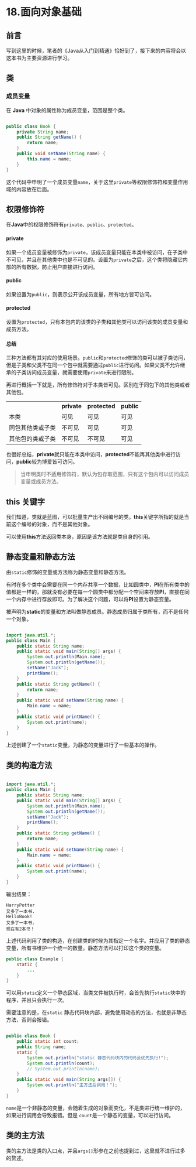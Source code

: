 # 18.面向对象基础

## 前言

写到这里的时候，笔者的《Java从入门到精通》恰好到了，接下来的内容将会以这本书为主要资源进行学习。

## 类

### 成员变量

在 **Java** 中对象的属性称为成员变量，范围是整个类。

```java

public class Book {
	private String name;
	public String getName() {
		return name;
	}
	public void setName(String name) {
		this.name = name;
	}
}

```

这个代码中申明了一个成员变量`name`，关于这里`private`等权限修饰符和变量作用域的内容放在后面。

## 权限修饰符

 在**Java**中的权限修饰符有`private`、`public`、`protected`。

#### private

如果一个成员变量被修饰为`private`，该成员变量只能在本类中被访问，在子类中不可见，并且在其他类中也是不可见的。设置为`private`之后，这个类将隐藏它内部的所有数据，防止用户直接进行访问。

#### public

如果设置为`public`，则表示公开该成员变量，所有地方皆可访问。

#### protected

设置为`protected`，只有本包内的该类的子类和其他类可以访问该类的成员变量和成员方法。

#### 总结

三种方法都有其对应的使用场景。`public`和`protected`修饰的类可以被子类访问，但是子类和父类不在同一个包中就需要通过`public`进行访问。如果父类不允许继承的子类访问成员变量，就需要使用`private`来进行限制。

再进行概括一下就是，所有修饰符对于本类皆可见。区别在于同包下的其他类或者其他包。

|                  |             |               |            |
| ---------------- | ----------- | ------------- | ---------- |
|                  | **private** | **protected** | **public** |
| 本类             | 可见        | 可见          | 可见       |
| 同包其他类或子类 | 不可见      | 可见          | 可见       |
| 其他包的类或子类 | 不可见      | 不可见        | 可见       |

也很好总结，**private**就只能在本类中访问，**protected**不能再其他类中进行访问，**public**较为博爱皆可访问。

> 当申明类时不适用修饰符，默认为包存取范围，只有这个包内可以访问成员变量或成员方法。

## this 关键字

我们知道，类就是蓝图，可以批量生产出不同编号的类。**this**关键字所指的就是当前这个编号的对象，而不是其他对象。

可以使用**this**方法返回类本身，原因是该方法就是类自身的引用。

## 静态变量和静态方法

由`static`修饰的变量或方法称为静态变量和静态方法。

有时在多个类中会需要在同一个内存共享一个数据，比如圆类中，**PI**在所有类中的值都是一样的，那就没有必要在每一个圆类中都分配一个空间来存放**PI**，直接在同一个内存中进行存放即可。为了解决这个问题，可以将**PI**设置为静态变量。

被声明为**static**的变量和方法叫做静态成员。静态成员归属于类所有，而不是任何一个对象。

```java

import java.util.*;
public class Main {
	public static String name;
    public static void main(String[] args) {
    	System.out.println(Main.name);
    	System.out.println(getName());
    	setName("Jack");
    	printName();
    }
    public static String getName() {
    	return name;
    }
    public static void setName(String name) {
    	Main.name = name;
    }
    public static void printName() {
    	System.out.print(name);
    }
}

```

上述创建了一个`static`变量，为静态的变量进行了一些基本的操作。

## 类的构造方法

```java

import java.util.*;
public class Main {
	public static String name;
    public static void main(String[] args) {
    	System.out.println(Main.name);
    	System.out.println(getName());
    	setName("Jack");
    	printName();
    }
    public static String getName() {
    	return name;
    }
    public static void setName(String name) {
    	Main.name = name;
    }
    public static void printName() {
    	System.out.print(name);
    }
}

```

输出结果：

```
HarryPotter
又多了一本书.
HelloBook!
又多了一本书.
现在有2本书！
```



上述代码利用了类的构造，在创建类的时候为其指定一个名字。并应用了类的静态变量，所有书维护一个统一的数量。静态方法可以打印这个类的变量。

```java
public class Example {
	static {
		...
	}
}
```

可以用`static`定义一个静态区域，当类文件被执行时，会首先执行`static`块中的程序，并且只会执行一次。

需要注意的是，在`static` 静态代码块内部，避免使用动态的方法，也就是非静态方法，否则会报错。

```java

public class Book {
	public static int count;
	public String name;
	static {
		System.out.println("static 静态代码块内的代码会优先执行!");
		System.out.println(count);
		// System.out.println(name);
	}
	public static void main(String args[]) {
		System.out.println("主方法后调用！");
	}
}

```

`name`是一个非静态的变量，会随着生成的对象而变化，不是类进行统一维护的，如果进行调用会导致报错。但是 `count`是一个静态的变量，可以进行访问。

## 类的主方法

类的主方法是类的入口点，并且`args[]`形参在之前也提到过，这里就不进行过多的赘述。